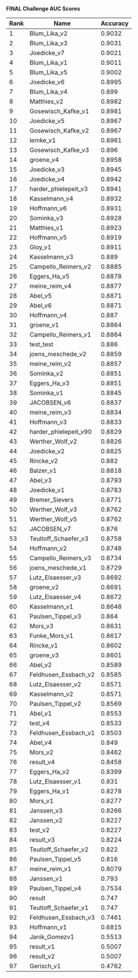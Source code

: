 **FINAL Challenge AUC Scores**


|Rank|Name|Accuracy|
|----|-----|---|
|1|Blum_Lika_v2|0.9032| 
|2|Blum_Lika_v3|0.9031| 
|3|Joedicke_v7|0.9021| 
|4|Blum_Lika_v1|0.9011| 
|5|Blum_Lika_v5|0.9002| 
|6|Joedicke_v6|0.8995| 
|7|Blum_Lika_v4|0.899| 
|8|Matthies_v2|0.8982| 
|9|Gosewisch_Kafke_v1|0.8981| 
|10|Joedicke_v5|0.8967| 
|11|Gosewisch_Kafke_v2|0.8967| 
|12|lemke_v1|0.8961| 
|13|Gosewisch_Kafke_v3|0.896| 
|14|groene_v4|0.8958| 
|15|Joedicke_v3|0.8945| 
|16|Joedicke_v4|0.8942| 
|17|harder_phielepeit_v3|0.8941| 
|18|Kasselmann_v4|0.8932| 
|19|Hoffmann_v6|0.8931| 
|20|Sominka_v3|0.8928| 
|21|Matthies_v1|0.8923| 
|22|Hoffmann_v5|0.8919| 
|23|Gloy_v1|0.8911| 
|24|Kasselmann_v3|0.889| 
|25|Campello_Reimers_v2|0.8885| 
|26|Eggers_Ha_v5|0.8878| 
|27|meine_reim_v4|0.8877| 
|28|Abel_v5|0.8871| 
|29|Abel_v6|0.8871| 
|30|Hoffmann_v4|0.887| 
|31|groene_v1|0.8864| 
|32|Campello_Reimers_v1|0.8864| 
|33|test_test|0.886| 
|34|joens_meschede_v2|0.8859| 
|35|meine_reim_v2|0.8857| 
|36|Sominka_v2|0.8851| 
|37|Eggers_Ha_v3|0.8851| 
|38|Sominka_v1|0.8845| 
|39|JACOBSEN_v6|0.8837| 
|40|meine_reim_v3|0.8834| 
|41|Hoffmann_v3|0.8833| 
|42|harder_phielepeit_v90|0.8829| 
|43|Werther_Wolf_v2|0.8826| 
|44|Joedicke_v2|0.8825| 
|45|Rincke_v2|0.882| 
|46|Balzer_v1|0.8818| 
|47|Abel_v3|0.8793| 
|48|Joedicke_v1|0.8783| 
|49|Bremer_Sievers|0.8771| 
|50|Werther_Wolf_v3|0.8762| 
|51|Werther_Wolf_v5|0.8762| 
|52|JACOBSEN_v7|0.876| 
|53|Teutloff_Schaefer_v3|0.8758| 
|54|Hoffmann_v2|0.8748| 
|55|Campello_Reimers_v3|0.8734| 
|56|joens_meschede_v1|0.8729| 
|57|Lutz_Elsaesser_v3|0.8692| 
|58|groene_v2|0.8691| 
|59|Lutz_Elsaesser_v4|0.8672| 
|60|Kasselmann_v1|0.8648| 
|61|Paulsen_Tippel_v3|0.864| 
|62|Mors_v3|0.8631| 
|63|Funke_Mors_v1|0.8617| 
|64|Rincke_v1|0.8602| 
|65|groene_v3|0.8601| 
|66|Abel_v2|0.8589| 
|67|Feldhusen_Essbach_v2|0.8585| 
|68|Lutz_Elsaesser_v2|0.8571| 
|69|Kasselmann_v2|0.8571| 
|70|Paulsen_Tippel_v2|0.8569| 
|71|Abel_v1|0.8553| 
|72|test_v4|0.8533| 
|73|Feldhusen_Essbach_v1|0.8503| 
|74|Abel_v4|0.849| 
|75|Mors_v2|0.8462| 
|76|result_v4|0.8458| 
|77|Eggers_Ha_v2|0.8399| 
|78|Lutz_Elsaesser_v1|0.831| 
|79|Eggers_Ha_v1|0.8278| 
|80|Mors_v1|0.8277| 
|81|Janssen_v3|0.8266| 
|82|Janssen_v2|0.8227| 
|83|test_v2|0.8227| 
|84|result_v3|0.8224| 
|85|Teutloff_Schaefer_v2|0.822| 
|86|Paulsen_Tippel_v5|0.816| 
|87|meine_reim_v1|0.8079| 
|88|Janssen_v1|0.793| 
|89|Paulsen_Tippel_v4|0.7534| 
|90|result|0.747| 
|91|Teutloff_Schaefer_v1|0.747| 
|92|Feldhusen_Essbach_v3|0.7461| 
|93|Hoffmann_v1|0.6815| 
|94|Janik_Gomezv1|0.5513| 
|95|result_v1|0.5007| 
|96|result_v2|0.5007| 
|97|Gerisch_v1|0.4762| 
